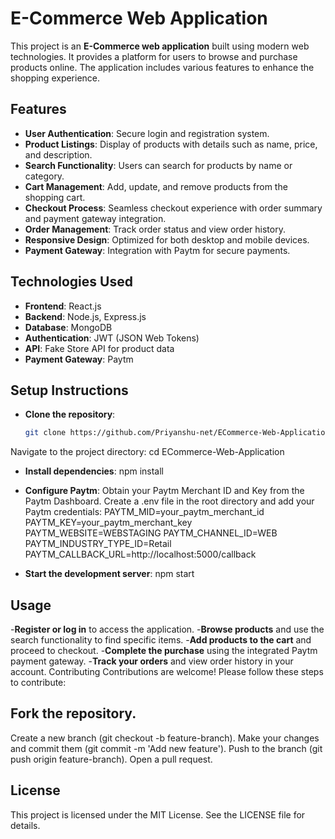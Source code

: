 # **E-Commerce Web Application**

This project is an **E-Commerce web application** built using modern web technologies. It provides a platform for users to browse and purchase products online. The application includes various features to enhance the shopping experience.

## **Features**

- **User Authentication**: Secure login and registration system.
- **Product Listings**: Display of products with details such as name, price, and description.
- **Search Functionality**: Users can search for products by name or category.
- **Cart Management**: Add, update, and remove products from the shopping cart.
- **Checkout Process**: Seamless checkout experience with order summary and payment gateway integration.
- **Order Management**: Track order status and view order history.
- **Responsive Design**: Optimized for both desktop and mobile devices.
- **Payment Gateway**: Integration with Paytm for secure payments.

## **Technologies Used**

- **Frontend**: React.js
- **Backend**: Node.js, Express.js
- **Database**: MongoDB
- **Authentication**: JWT (JSON Web Tokens)
- **API**: Fake Store API for product data
- **Payment Gateway**: Paytm

## **Setup Instructions**

- **Clone the repository**:
   ```bash
   git clone https://github.com/Priyanshu-net/ECommerce-Web-Application.git

Navigate to the project directory:
cd ECommerce-Web-Application

- **Install dependencies**:
npm install

- **Configure Paytm**:
Obtain your Paytm Merchant ID and Key from the Paytm Dashboard.
Create a .env file in the root directory and add your Paytm credentials:
PAYTM_MID=your_paytm_merchant_id
PAYTM_KEY=your_paytm_merchant_key
PAYTM_WEBSITE=WEBSTAGING
PAYTM_CHANNEL_ID=WEB
PAYTM_INDUSTRY_TYPE_ID=Retail
PAYTM_CALLBACK_URL=http://localhost:5000/callback

- **Start the development server**:
npm start

## **Usage**
-**Register or log in** to access the application.
-**Browse products** and use the search functionality to find specific items.
-**Add products to the cart** and proceed to checkout.
-**Complete the purchase** using the integrated Paytm payment gateway.
-**Track your orders** and view order history in your account.
Contributing
Contributions are welcome! Please follow these steps to contribute:

## **Fork the repository**.
Create a new branch (git checkout -b feature-branch).
Make your changes and commit them (git commit -m 'Add new feature').
Push to the branch (git push origin feature-branch).
Open a pull request.
## **License**
This project is licensed under the MIT License. See the LICENSE file for details.
